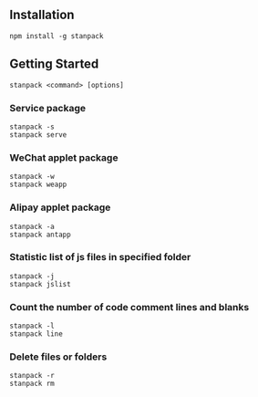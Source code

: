 
## Installation
```
npm install -g stanpack
```
## Getting Started

```
stanpack <command> [options]
```

### Service package
```
stanpack -s
stanpack serve
```

### WeChat applet package
```
stanpack -w
stanpack weapp
```

### Alipay applet package
```
stanpack -a
stanpack antapp
```

### Statistic list of js files in specified folder
```
stanpack -j
stanpack jslist
```

### Count the number of code comment lines and blanks
```
stanpack -l
stanpack line

```

### Delete files or folders
```
stanpack -r
stanpack rm
```
